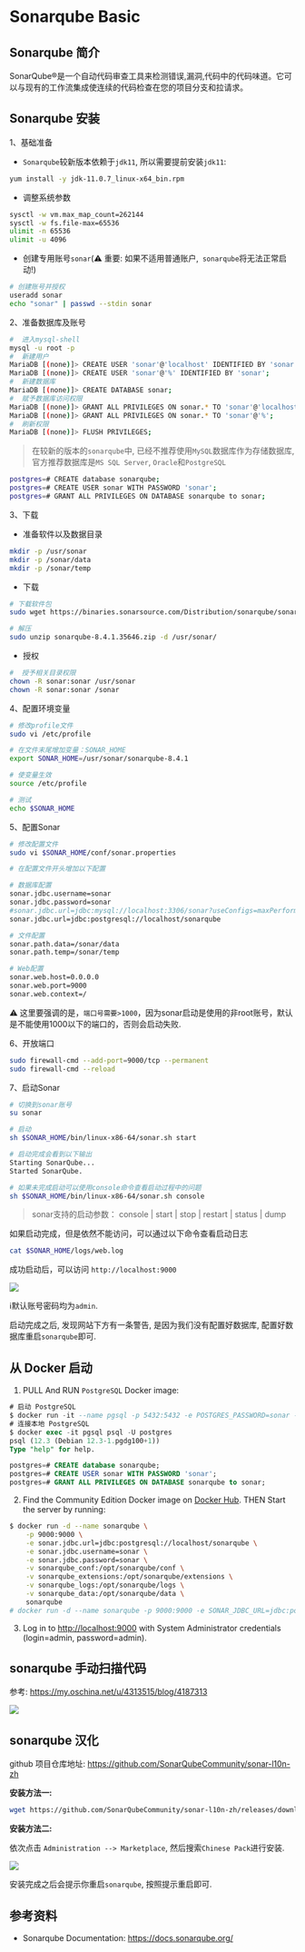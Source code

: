 # Sonarqube Basic

## Sonarqube 简介

SonarQube®是一个自动代码审查工具来检测错误,漏洞,代码中的代码味道。它可以与现有的工作流集成使连续的代码检查在您的项目分支和拉请求。

## Sonarqube 安装

 1、基础准备

- `Sonarqube`较新版本依赖于`jdk11`, 所以需要提前安装`jdk11`:

```bash
yum install -y jdk-11.0.7_linux-x64_bin.rpm
```

- 调整系统参数

```bash
sysctl -w vm.max_map_count=262144
sysctl -w fs.file-max=65536
ulimit -n 65536
ulimit -u 4096
```

- 创建专用账号`sonar`(:warning: 重要: 如果不适用普通账户,` sonarqube`将无法正常启动!)

```bash
# 创建账号并授权
useradd sonar
echo "sonar" | passwd --stdin sonar
```

 2、准备数据库及账号

```bash
#  进入mysql-shell
mysql -u root -p
#  新建用户
MariaDB [(none)]> CREATE USER 'sonar'@'localhost' IDENTIFIED BY 'sonar';
MariaDB [(none)]> CREATE USER 'sonar'@'%' IDENTIFIED BY 'sonar';
#  新建数据库
MariaDB [(none)]> CREATE DATABASE sonar;
#  赋予数据库访问权限
MariaDB [(none)]> GRANT ALL PRIVILEGES ON sonar.* TO 'sonar'@'localhost';
MariaDB [(none)]> GRANT ALL PRIVILEGES ON sonar.* TO 'sonar'@'%';
#  刷新权限
MariaDB [(none)]> FLUSH PRIVILEGES;
```

> 在较新的版本的`sonarqube`中, 已经不推荐使用`MySQL`数据库作为存储数据库, 官方推荐数据库是`MS SQL Server`, `Oracle`和`PostgreSQL` 

```bash
postgres=# CREATE database sonarqube;
postgres=# CREATE USER sonar WITH PASSWORD 'sonar';
postgres=# GRANT ALL PRIVILEGES ON DATABASE sonarqube to sonar;
```

 3、下载

- 准备软件以及数据目录

```bash
mkdir -p /usr/sonar
mkdir -p /sonar/data
mkdir -p /sonar/temp
```

- 下载

```bash
# 下载软件包
sudo wget https://binaries.sonarsource.com/Distribution/sonarqube/sonarqube-8.4.1.35646.zip

# 解压
sudo unzip sonarqube-8.4.1.35646.zip -d /usr/sonar/
```

- 授权

```bash
#  授予相关目录权限
chown -R sonar:sonar /usr/sonar
chown -R sonar:sonar /sonar
```

 4、配置环境变量

```bash
# 修改profile文件
sudo vi /etc/profile

# 在文件末尾增加变量：SONAR_HOME
export SONAR_HOME=/usr/sonar/sonarqube-8.4.1

# 使变量生效
source /etc/profile

# 测试
echo $SONAR_HOME
```

 5、配置Sonar

```bash
# 修改配置文件
sudo vi $SONAR_HOME/conf/sonar.properties

# 在配置文件开头增加以下配置

# 数据库配置
sonar.jdbc.username=sonar
sonar.jdbc.password=sonar
#sonar.jdbc.url=jdbc:mysql://localhost:3306/sonar?useConfigs=maxPerformance&rewriteBatchedStatements=true&characterEncoding=utf8&useUnicode=true&serverTimezone=GMT%2B08:00
sonar.jdbc.url=jdbc:postgresql://localhost/sonarqube

# 文件配置
sonar.path.data=/sonar/data
sonar.path.temp=/sonar/temp

# Web配置
sonar.web.host=0.0.0.0
sonar.web.port=9000
sonar.web.context=/
```

:warning: 这里要强调的是，`端口号需要>1000`，因为sonar启动是使用的非root账号，默认是不能使用1000以下的端口的，否则会启动失败.

6、开放端口

```bash
sudo firewall-cmd --add-port=9000/tcp --permanent
sudo firewall-cmd --reload
```

 7、启动Sonar

```bash
# 切换到sonar账号
su sonar

# 启动
sh $SONAR_HOME/bin/linux-x86-64/sonar.sh start

# 启动完成会看到以下输出
Starting SonarQube...
Started SonarQube.

# 如果未完成启动可以使用console命令查看启动过程中的问题
sh $SONAR_HOME/bin/linux-x86-64/sonar.sh console
```

> sonar支持的启动参数： console | start | stop | restart | status | dump

如果启动完成，但是依然不能访问，可以通过以下命令查看启动日志

```bash
cat $SONAR_HOME/logs/web.log
```

成功启动后，可以访问 `http://localhost:9000`

![](https://agou-images.oss-cn-qingdao.aliyuncs.com/blog-images/CI%26CD/sonarqube-1.png)

:information_source:默认账号密码均为`admin`.

启动完成之后, 发现网站下方有一条警告, 是因为我们没有配置好数据库, 配置好数据库重启`sonarqube`即可.

## 从 Docker 启动

1. PULL  And RUN `PostgreSQL`  Docker  image:

```sql
# 启动 PostgreSQL
$ docker run -it --name pgsql -p 5432:5432 -e POSTGRES_PASSWORD=sonar -d postgres
# 连接本地 PostgreSQL
$ docker exec -it pgsql psql -U postgres
psql (12.3 (Debian 12.3-1.pgdg100+1))
Type "help" for help.

postgres=# CREATE database sonarqube;
postgres=# CREATE USER sonar WITH PASSWORD 'sonar';
postgres=# GRANT ALL PRIVILEGES ON DATABASE sonarqube to sonar;
```

2. Find the Community Edition Docker image on [Docker Hub](https://hub.docker.com/_/sonarqube/). THEN Start the server by running:

```bash
$ docker run -d --name sonarqube \
    -p 9000:9000 \
    -e sonar.jdbc.url=jdbc:postgresql://localhost/sonarqube \
    -e sonar.jdbc.username=sonar \
    -e sonar.jdbc.password=sonar \
    -v sonarqube_conf:/opt/sonarqube/conf \
    -v sonarqube_extensions:/opt/sonarqube/extensions \
    -v sonarqube_logs:/opt/sonarqube/logs \
    -v sonarqube_data:/opt/sonarqube/data \
    sonarqube
# docker run -d --name sonarqube -p 9000:9000 -e SONAR_JDBC_URL=jdbc:postgresql://39.99.144.153/sonarqube -e SONAR_JDBC_USERNAME=postgres -e SONAR_JDBC_PASSWORD=sonar -v /x/sonarqube_extensions:/opt/sonarqube/extensions sonarqube
```

3. Log in to [http://localhost:9000](http://localhost:9000/) with System Administrator credentials (login=admin, password=admin).

## sonarqube 手动扫描代码

参考: https://my.oschina.net/u/4313515/blog/4187313

![](https://agou-images.oss-cn-qingdao.aliyuncs.com/blog-images/CI%26CD/sonarqube-3.png)

## sonarqube 汉化

github 项目仓库地址: https://github.com/SonarQubeCommunity/sonar-l10n-zh

**安装方法一:**

```bash
wget https://github.com/SonarQubeCommunity/sonar-l10n-zh/releases/download/sonar-l10n-zh-plugin-8.4/sonar-l10n-zh-plugin-8.4.jar -O /home/sonar/sonarqube-8.4.1.35646/extensions
```

**安装方法二:**

依次点击 `Administration --> Marketplace`, 然后搜索`Chinese Pack`进行安装.

![](https://agou-images.oss-cn-qingdao.aliyuncs.com/blog-images/CI%26CD/sonarqube-2.png)

安装完成之后会提示你重启`sonarqube`, 按照提示重启即可.

## 参考资料

- Sonarqube Documentation: https://docs.sonarqube.org/